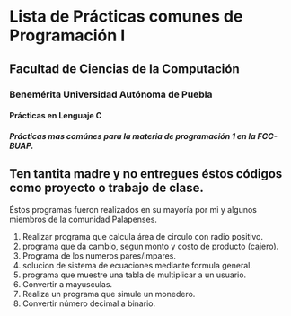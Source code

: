 # Lista de Prácticas comunes de Programación I
## Facultad de Ciencias de la Computación
### Benemérita Universidad Autónoma de Puebla


#### Prácticas en Lenguaje C

##### Prácticas mas comúnes para la materia de programación 1 en la FCC-BUAP.
## Ten tantita madre y no entregues éstos códigos como proyecto o trabajo de clase.
Éstos programas fueron realizados en su mayoría por mi y algunos miembros de la comunidad Palapenses.


1. Realizar programa que calcula área de circulo con radio positivo.
2. programa que da cambio, segun monto y costo de producto (cajero).
3. Programa de los numeros pares/impares.
4. solucion de sistema de ecuaciones mediante formula general.
5. programa que muestre una tabla de multiplicar a un usuario.
6. Convertir a mayusculas.
7. Realiza un programa que simule un monedero.
8. Convertir número decimal a binario.
